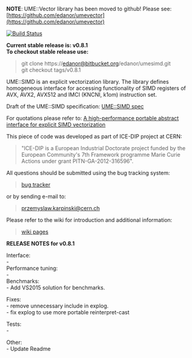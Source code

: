 
**NOTE**: UME::Vector library has been moved to github! Please see: [https://github.com/edanor/umevector](https://github.com/edanor/umevector)

[![Build Status](https://travis-ci.org/edanor/umesimd.svg?style=flat-square)](https://travis-ci.org/edanor/umesimd)

**Current stable release is: v0.8.1**  
**To checkout stable release use:**  
 > git clone https://edanor@bitbucket.org/edanor/umesimd.git  
 > git checkout tags/v0.8.1


UME::SIMD is an explicit vectorization library. The library defines homogeneous interface for accessing functionality of SIMD registers of AVX, AVX2, AVX512 and IMCI (KNCNI, k1om) instruction set. 

Draft of the UME::SIMD specification: [UME::SIMD spec](https://gainperformance.files.wordpress.com/2016/11/ume_simd-interface_v0_5.pdf)

For quotations please refer to: [A high-performance portable abstract interface for explicit SIMD vectorization](http://dl.acm.org/citation.cfm?id=3026939)
  
This piece of code was developed as part of ICE-DIP project at CERN:  
 >   "ICE-DIP is a European Industrial Doctorate project funded by the 
 >   European Community's 7th Framework programme Marie Curie Actions under grant
 >   PITN-GA-2012-316596".

 All questions should be submitted using the bug tracking system:


   >   [bug tracker](https://bitbucket.org/edanor/umesimd/issues)


or by sending e-mail to:


   >   przemyslaw.karpinski@cern.ch


Please refer to the wiki for introduction and additional information:


   >   [wiki pages](https://bitbucket.org/edanor/umesimd/wiki/Home)


   
**RELEASE NOTES for v0.8.1**  

Interface:  
    -  
Performance tuning:  
    -  
Benchmarks:  
    - Add VS2015 solution for benchmarks.  
  
Fixes:  
    - remove unnecessary include in explog.  
    - fix explog to use more portable reinterpret-cast  
    
Tests:  
    -  

Other:  
    - Update Readme  
